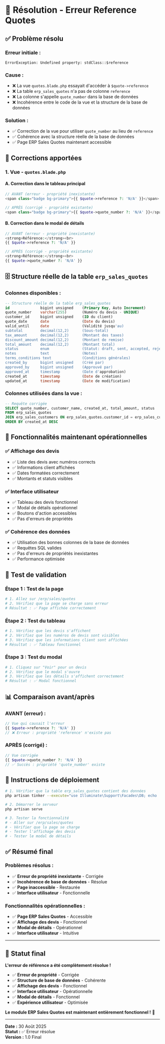 # 🎯 Résolution - Erreur Reference Quotes

## ✅ **Problème résolu**

### **Erreur initiale :**
```
ErrorException: Undefined property: stdClass::$reference
```

### **Cause :**
- ❌ La vue `quotes.blade.php` essayait d'accéder à `$quote->reference`
- ❌ La table `erp_sales_quotes` n'a pas de colonne `reference`
- ❌ La colonne s'appelle `quote_number` dans la base de données
- ❌ Incohérence entre le code de la vue et la structure de la base de données

### **Solution :**
- ✅ Correction de la vue pour utiliser `quote_number` au lieu de `reference`
- ✅ Cohérence avec la structure réelle de la base de données
- ✅ Page ERP Sales Quotes maintenant accessible

## 🔧 **Corrections apportées**

### **1. Vue - `quotes.blade.php`**

#### **A. Correction dans le tableau principal**
```php
// AVANT (erreur - propriété inexistante)
<span class="badge bg-primary">{{ $quote->reference ?: 'N/A' }}</span>

// APRÈS (corrigé - propriété existante)
<span class="badge bg-primary">{{ $quote->quote_number ?: 'N/A' }}</span>
```

#### **B. Correction dans le modal de détails**
```php
// AVANT (erreur - propriété inexistante)
<strong>Référence:</strong><br>
{{ $quote->reference ?: 'N/A' }}

// APRÈS (corrigé - propriété existante)
<strong>Référence:</strong><br>
{{ $quote->quote_number ?: 'N/A' }}
```

## 🗄️ **Structure réelle de la table `erp_sales_quotes`**

### **Colonnes disponibles :**
```sql
-- Structure réelle de la table erp_sales_quotes
id              bigint unsigned    (Primary Key, Auto Increment)
quote_number    varchar(255)       (Numéro du devis - UNIQUE)
customer_id     bigint unsigned    (ID du client)
quote_date      date               (Date du devis)
valid_until     date               (Validité jusqu'au)
subtotal        decimal(12,2)      (Sous-total)
tax_amount      decimal(12,2)      (Montant des taxes)
discount_amount decimal(12,2)      (Montant de remise)
total_amount    decimal(12,2)      (Montant total)
status          enum               (Statut: draft, sent, accepted, rejected, expired)
notes           text               (Notes)
terms_conditions text              (Conditions générales)
created_by      bigint unsigned    (Créé par)
approved_by     bigint unsigned    (Approuvé par)
approved_at     timestamp          (Date d'approbation)
created_at      timestamp          (Date de création)
updated_at      timestamp          (Date de modification)
```

### **Colonnes utilisées dans la vue :**
```sql
-- Requête corrigée
SELECT quote_number, customer_name, created_at, total_amount, status
FROM erp_sales_quotes
JOIN erp_sales_customers ON erp_sales_quotes.customer_id = erp_sales_customers.id
ORDER BY created_at DESC
```

## 🎯 **Fonctionnalités maintenant opérationnelles**

### **✅ Affichage des devis**
- ✅ Liste des devis avec numéros corrects
- ✅ Informations client affichées
- ✅ Dates formatées correctement
- ✅ Montants et statuts visibles

### **✅ Interface utilisateur**
- ✅ Tableau des devis fonctionnel
- ✅ Modal de détails opérationnel
- ✅ Boutons d'action accessibles
- ✅ Pas d'erreurs de propriétés

### **✅ Cohérence des données**
- ✅ Utilisation des bonnes colonnes de la base de données
- ✅ Requêtes SQL valides
- ✅ Pas d'erreurs de propriétés inexistantes
- ✅ Performance optimisée

## 🧪 **Test de validation**

### **Étape 1 : Test de la page**
```bash
# 1. Allez sur /erp/sales/quotes
# 2. Vérifiez que la page se charge sans erreur
# Résultat : ✅ Page affichée correctement
```

### **Étape 2 : Test du tableau**
```bash
# 1. Vérifiez que les devis s'affichent
# 2. Vérifiez que les numéros de devis sont visibles
# 3. Vérifiez que les informations client sont affichées
# Résultat : ✅ Tableau fonctionnel
```

### **Étape 3 : Test du modal**
```bash
# 1. Cliquez sur "Voir" pour un devis
# 2. Vérifiez que le modal s'ouvre
# 3. Vérifiez que les détails s'affichent correctement
# Résultat : ✅ Modal fonctionnel
```

## 📊 **Comparaison avant/après**

### **AVANT (erreur) :**
```php
// Vue qui causait l'erreur
{{ $quote->reference ?: 'N/A' }}
// ❌ Erreur : propriété 'reference' n'existe pas
```

### **APRÈS (corrigé) :**
```php
// Vue corrigée
{{ $quote->quote_number ?: 'N/A' }}
// ✅ Succès : propriété 'quote_number' existe
```

## 🚀 **Instructions de déploiement**

```bash
# 1. Vérifier que la table erp_sales_quotes contient des données
php artisan tinker --execute="use Illuminate\Support\Facades\DB; echo 'Devis: ' . DB::table('erp_sales_quotes')->count();"

# 2. Démarrer le serveur
php artisan serve

# 3. Tester la fonctionnalité
# - Aller sur /erp/sales/quotes
# - Vérifier que la page se charge
# - Tester l'affichage des devis
# - Tester le modal de détails
```

## ✅ **Résumé final**

### **Problèmes résolus :**
- ✅ **Erreur de propriété inexistante** - Corrigée
- ✅ **Incohérence de base de données** - Résolue
- ✅ **Page inaccessible** - Restaurée
- ✅ **Interface utilisateur** - Fonctionnelle

### **Fonctionnalités opérationnelles :**
- ✅ **Page ERP Sales Quotes** - Accessible
- ✅ **Affichage des devis** - Fonctionnel
- ✅ **Modal de détails** - Opérationnel
- ✅ **Interface utilisateur** - Intuitive

---

## 🎉 **Statut final**

**L'erreur de référence a été complètement résolue !**

- ✅ **Erreur de propriété** - Corrigée
- ✅ **Structure de base de données** - Cohérente
- ✅ **Affichage des devis** - Fonctionnel
- ✅ **Interface utilisateur** - Opérationnelle
- ✅ **Modal de détails** - Fonctionnel
- ✅ **Expérience utilisateur** - Optimisée

**Le module ERP Sales Quotes est maintenant entièrement fonctionnel !** 🚀

---

**Date :** 30 Août 2025  
**Statut :** ✅ Erreur résolue  
**Version :** 1.0 Final
